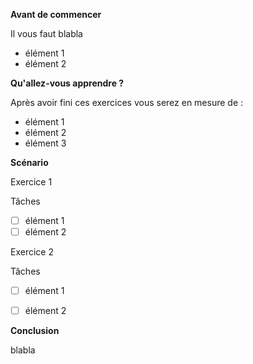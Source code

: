 ﻿<Bref Introduction> 

**Avant de commencer**

Il vous faut blabla
- élément 1
- élément 2

**Qu'allez-vous apprendre ?**

Après avoir fini ces exercices vous serez en mesure de :

- élément 1
- élément 2
- élément 3

**Scénario**
<blabla>


Exercice 1 

Tâches
- [ ] élément 1
- [ ] élément 2

Exercice 2

Tâches
- [ ] élément 1
- [ ] élément 2



**Conclusion**

blabla